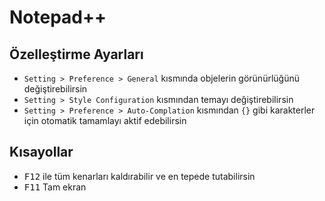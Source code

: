 # Notepad++ 

## Özelleştirme Ayarları

- `Setting > Preference > General` kısmında objelerin görünürlüğünü değiştirebilirsin
- `Setting > Style Configuration` kısmından temayı değiştirebilirsin
- `Setting > Preference > Auto-Complation` kısmından `{}` gibi karakterler için otomatik tamamlayı aktif edebilirsin

## Kısayollar

- <kbd>F12</kbd> ile tüm kenarları kaldırabilir ve en tepede tutabilirsin
- <kbd>F11</kbd> Tam ekran
